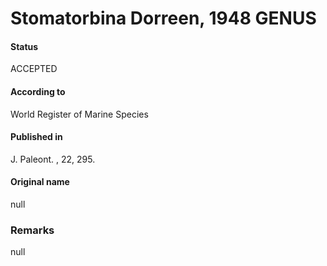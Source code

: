 Stomatorbina Dorreen, 1948 GENUS
=======

#### Status
ACCEPTED

#### According to
World Register of Marine Species

#### Published in
J. Paleont. , 22, 295.

#### Original name
null

### Remarks
null